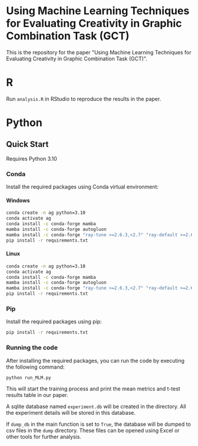 # Using Machine Learning Techniques for Evaluating Creativity in Graphic Combination Task (GCT)

This is the repository for the paper "Using Machine Learning Techniques for Evaluating Creativity in Graphic Combination Task (GCT)".

# R

Run `analysis.R` in RStudio to reproduce the results in the paper.

# Python
## Quick Start

Requires Python 3.10


### Conda
Install the required packages using Conda virtual environment:

#### Windows

```bash
conda create -n ag python=3.10
conda activate ag
conda install -c conda-forge mamba
mamba install -c conda-forge autogluon
mamba install -c conda-forge "ray-tune >=2.6.3,<2.7" "ray-default >=2.6.3,<2.7"  # install ray for faster training
pip install -r requirements.txt
```


#### Linux

```bash
conda create -n ag python=3.10
conda activate ag
conda install -c conda-forge mamba		
mamba install -c conda-forge autogluon
mamba install -c conda-forge "ray-tune >=2.6.3,<2.7" "ray-default >=2.6.3,<2.7"  # install ray for faster training
pip install -r requirements.txt
```

### Pip

Install the required packages using pip:

```bash
pip install -r requirements.txt
```


### Running the code

After installing the required packages, you can run the code by executing the following command:

```bash
python run_MLM.py
```

This will start the training process and print the mean metrics and t-test results table in our paper.

A sqlite database named `experiment.db` will be created in the directory. All the experiment details will be stored in this database.

If `dump_db` in the main function is set to `True`, the database will be dumped to csv files in the `dump` directory. 
These files can be opened using Excel or other tools for further analysis.

